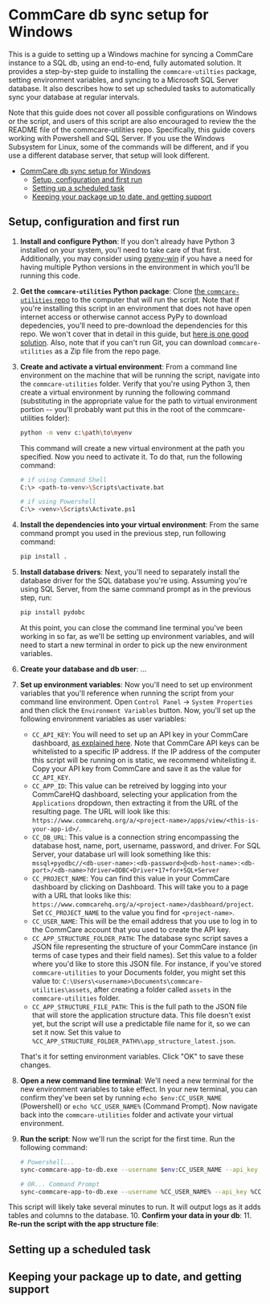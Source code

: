# CommCare db sync setup for Windows

This is a guide to setting up a Windows machine for syncing a CommCare instance to a SQL db, using an end-to-end, fully automated solution. It provides a step-by-step guide to installing the `commcare-utilties` package, setting environment variables, and syncing to a Microsoft SQL Server database. It also describes how to set up scheduled tasks to automatically sync your database at regular intervals.

Note that this guide does not cover all possible configurations on Windows or the script, and users of this script are also encouraged to review the the README file of the commcare-utilities repo. Specifically, this guide covers working with Powershell and SQL Server. If you use the Windows Subsystem for Linux, some of the commands will be different, and if you use a different database server, that setup will look different.

- [CommCare db sync setup for Windows](#commcare-db-sync-setup-for-windows)
  - [Setup, configuration and first run](#setup-configuration-and-first-run)
  - [Setting up a scheduled task](#setting-up-a-scheduled-task)
  - [Keeping your package up to date, and getting support](#keeping-your-package-up-to-date-and-getting-support)

## Setup, configuration and first run

1. **Install and configure Python**: If you don't already have Python 3 installed on your system, you'l need to take care of that first. Additionally, you may consider using [pyenv-win](https://github.com/pyenv-win/pyenv-win) if you have a need for having multiple Python versions in the environment in which you'll be running this code.
2. **Get the `commcare-utilities` Python package**: Clone [the `commcare-utilities` repo](https://github.com/caktus/commcare-utilities) to the computer that will run the script. Note that if you're installing this script in an environment that does not have open internet access or otherwise cannot access PyPy to download depedencies, you'll need to pre-download the dependencies for this repo. We won't cover that in detail in this guide, but [here is one good solution](https://stackoverflow.com/a/53625778/1264950). Also, note that if you can't run Git, you can download `commcare-utilities` as a Zip file from the repo page.
3. **Create and activate a virtual environment**: From a command line environment on the machine that will be running the script, navigate into the `commcare-utilities` folder. Verify that you're using Python 3, then create a virtual environment by running the following command (substituting in the appropriate value for the path to virtual environment portion -- you'll probably want put this in the root of the commcare-utilities folder):

    ```bash
    python -m venv c:\path\to\myenv
    ```

    This command will create a new virtual environment at the path you specified. Now you need to activate it. To do that, run the following command:

    ```bash
    # if using Command Shell
    C:\> <path-to-venv>\Scripts\activate.bat

    # if using Powershell
    C:\> <venv>\Scripts\Activate.ps1
    ```

4. **Install the dependencies into your virtual environment**: From the same command prompt you used in the previous step, run following command:

    ```bash
    pip install .
    ```

5. **Install database drivers**: Next, you'll need to separately install the database driver for the SQL database you're using. Assuming you're using SQL Server, from the same command prompt as in the previous step, run:

    ```bash
    pip install pydobc
    ```

    At this point,  you can close the command line terminal you've been working in so far, as we'll be setting up environment variables, and will need to start a new terminal in order to pick up the new environment variables.

6. **Create your database and db user**: ...
7. **Set up environment variables**: Now you'll need to set up environment variables that you'll reference when running the script from your command line environment. Open `Control Panel` -> `System Properties` and then click the `Environment Variables` button. Now, you'll set up the following environment variables as user variables:

   - `CC_API_KEY`: You will need to set up an API key in your CommCare dashboard, [as explained here](https://confluence.dimagi.com/display/commcarepublic/Authentication#Authentication-ApiKeyauthentication). Note that CommCare API keys can be whitelisted to a specific IP address. If the IP address of the computer this script will be running on is static, we recommend whitelisting it. Copy your API key from CommCare and save it as the value for `CC_API_KEY`.
   - `CC_APP_ID`: This value can be retreived by logging into your CommCareHQ dashboard, selecting your application from the `Applications` dropdown, then extracting it from the URL of the resulting page. The URL will look like this: `https://www.commcarehq.org/a/<project-name>/apps/view/<this-is-your-app-id>/`.
   - `CC_DB_URL`: This value is a connection string encompassing the database host, name, port, username, password, and driver. For SQL Server, your database url will look something like this: `mssql+pyodbc//<db-user-name>:<db-password>@<db-host-name>:<db-port>/<db-name>?driver=ODBC+Driver+17+for+SQL+Server`
   - `CC_PROJECT_NAME`: You can find this value in your CommCare dashboard by clicking on Dashboard. This will take you to a page with a URL that looks like this: `https://www.commcarehq.org/a/<project-name>/dasbhoard/project`. Set `CC_PROJECT_NAME` to the value you find for `<project-name>`.
   - `CC_USER_NAME`: This will be the email address that you use to log in to the CommCare account that you used to create the API key.
   - `CC_APP_STRUCTURE_FOLDER_PATH`: The database sync script saves a JSON file representing the structure of your CommCare instance (in terms of case types and their field names). Set this value to a folder where you'd like to store this JSON file. For instance, if you've stored `commcare-utilities` to your Documents folder, you might set this value to: `C:\Users\<username>\Documents\commcare-utilities\assets`, after creating a folder called `assets` in the `commcare-utilities` folder.
   - `CC_APP_STRUCTURE_FILE_PATH`: This is the full path to the JSON file that will store the application structure data. This file doesn't exist yet, but the script will use a predictable file name for it, so we can set it now. Set this value to `%CC_APP_STRUCTURE_FOLDER_PATH%\app_structure_latest.json`.

    That's it for setting environment variables. Click "OK" to save these changes.

8. **Open a new command line terminal**: We'll need a new terminal for the new environment variables to take effect. In your new terminal, you can confirm they've been set by running `echo $env:CC_USER_NAME` (Powershell) or `echo %CC_USER_NAME%` (Command Prompt). Now navigate back into the `commcare-utilities` folder and activate your virtual environment.
9. **Run the script**: Now we'll run the script for the first time. Run the following command:

    ```bash
    # Powershell...
    sync-commcare-app-to-db.exe --username $env:CC_USER_NAME --api_key $env:CC_API_KEY --project $env:CC_PROJECT_NAME --app_id $env:CC_APP_ID --db_url $env:CC_DB_URL --app-structure-json-save-folder-path $env:CC_APP_STRUCTURE_FOLDER_PATH

    # OR... Command Prompt
    sync-commcare-app-to-db.exe --username %CC_USER_NAME% --api_key %CC_API_KEY% --project %CC_PROJECT_NAME% --app_id %CC_APP_ID% --db_url %CC_DB_URL% --app-structure-json-save-folder-path %CC_APP_STRUCTURE_FOLDER_PATH
    ```

  This script will likely take several minutes to run. It will output logs as it adds tables and columns to the database.
10. **Confirm your data in your db**:
11. **Re-run the script with the app structure file**:

## Setting up a scheduled task

## Keeping your package up to date, and getting support
